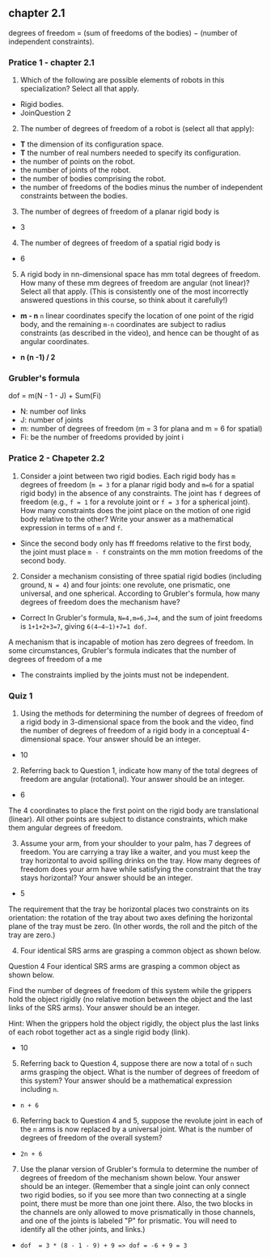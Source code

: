 
## chapter 2.1

degrees of freedom = (sum of freedoms of the bodies) −
(number of independent constraints).

### Pratice 1 - chapter 2.1

1. Which of the following are possible elements of robots in this specialization? Select all that apply.

* Rigid bodies.
* JoinQuestion 2

2. The number of degrees of freedom of a robot is (select all that apply):


* **T** the dimension of its configuration space.
* **T** the number of real numbers needed to specify its configuration.
* the number of points on the robot.
* the number of joints of the robot.
* the number of bodies comprising the robot.
* the number of freedoms of the bodies minus the number of independent constraints between the bodies.

3. The number of degrees of freedom of a planar rigid body is

* 3

4. The number of degrees of freedom of a spatial rigid body is

* 6

5. A rigid body in nn-dimensional space has mm total degrees of freedom. How many of these mm degrees of freedom are angular (not linear)?  Select all that apply.  (This is consistently one of the most incorrectly answered questions in this course, so think about it carefully!)

*  **m - n**
 `n` linear coordinates specify the location of one point of the rigid body, and the remaining `m-n` coordinates are subject to radius constraints (as described in the video), and hence can be thought of as angular coordinates.

* **n (n -1) / 2**

### Grubler's formula

dof =  m(N - 1 - J) + Sum(Fi)

* N: number oof links
* J: number of joints
* m: number of degrees of freedom (m = 3 for plana and m = 6 for spatial)
* Fi: be the number of freedoms provided by joint i

### Pratice 2 - Chapeter 2.2

1. Consider a joint between two rigid bodies. Each rigid body has `m` degrees of freedom (`m = 3` for a planar rigid body and `m=6` for a spatial rigid body) in the absence of any constraints. The joint has `f` degrees of freedom (e.g., `f = 1` for a revolute joint or `f = 3` for a spherical joint). How many constraints does the joint place on the motion of one rigid body relative to the other?  Write your answer as a mathematical expression in terms of `m` and  `f`.

* Since the second body only has ff freedoms relative to the first body, the joint must place `m - f` constraints on the mm motion freedoms of the second body.

2. Consider a mechanism consisting of three spatial rigid bodies (including ground, `N = 4`) and four joints: one revolute, one prismatic, one universal, and one spherical. According to Grubler's formula, how many degrees of freedom does the mechanism have?

* Correct
In Grubler's formula, `N=4,m=6,J=4`, and the sum of joint freedoms is `1+1+2+3=7`, giving `6(4−4−1)+7=1 dof`.

A mechanism that is incapable of motion has zero degrees of freedom. In some circumstances, Grubler's formula indicates that the number of degrees of freedom of a me

* The constraints implied by the joints must not be independent.


### Quiz 1


1. Using the methods for determining the number of degrees of freedom of a rigid body in 3-dimensional space from the book and the video, find the number of degrees of freedom of a rigid body in a conceptual 4-dimensional space.  Your answer should be an integer.

* 10

2. Referring back to Question 1, indicate how many of the total degrees of freedom are angular (rotational).  Your answer should be an integer.

* 6

The 4 coordinates to place the first point on the rigid body are translational (linear).  All other points are subject to distance constraints, which make them angular degrees of freedom.

3. Assume your arm, from your shoulder to your palm, has 7 degrees of freedom.  You are carrying a tray like a waiter, and you must keep the tray horizontal to avoid spilling drinks on the tray.  How many degrees of freedom does your arm have while satisfying the constraint that the tray stays horizontal?  Your answer should be an integer.

* 5

The requirement that the tray be horizontal places two constraints on its orientation:  the rotation of the tray about two axes defining the horizontal plane of the tray must be zero.  (In other words, the roll and the pitch of the tray are zero.)

4. Four identical SRS arms are grasping a common object as shown below.


Question 4
Four identical SRS arms are grasping a common object as shown below.   


Find the number of degrees of freedom of this system while the grippers hold the object rigidly (no relative motion between the object and the last links of the SRS arms).  Your answer should be an integer.

Hint:  When the grippers hold the object rigidly, the object plus the last links of each robot together act as a single rigid body (link).

* 10 

5. Referring back to Question 4, suppose there are now a total of `n` such arms grasping the object. What is the number of degrees of freedom of this system?  Your answer should be a mathematical expression including `n`.

* `n + 6`

6. Referring back to Question 4 and 5, suppose the revolute joint in each of the `n` arms is now replaced by a universal joint. What is the number of degrees of freedom of the overall system?

* `2n + 6`

7. Use the planar version of Grubler's formula to determine the number of degrees of freedom of the mechanism shown below.  Your answer should be an integer.  (Remember that a single joint can only connect two rigid bodies, so if you see more than two connecting at a single point, there must be more than one joint there.  Also, the two blocks in the channels are only allowed to move prismatically in those channels, and one of the joints is labeled "P" for prismatic.  You will need to identify all the other joints, and links.)

* `dof  = 3 * (8 - 1 - 9) + 9 => dof = -6 + 9 = 3`

